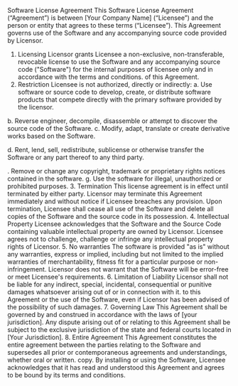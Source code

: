 Software License Agreement 
This Software License Agreement (“Agreement”) is  between [Your Company Name] (“Licensee”) and the person or entity that agrees to these terms (“Licensee”). This Agreement governs  use of the Software and any accompanying source code provided by Licensor. 
1. Licensing 
Licensor grants Licensee a non-exclusive, non-transferable, revocable license to use the Software and any accompanying source code ("Software")  for the internal purposes of licensee only and in accordance with the terms and conditions. of this Agreement. 
2. Restriction 
Licensee is not authorized, directly or indirectly: 
a. Use software or source code to develop, create, or distribute software products that compete directly  with the primary software provided by the licensor. 

b. Reverse engineer, decompile, disassemble or  attempt to discover the source code of the Software. 
c. Modify, adapt, translate or create derivative works based on the Software. 

d. Rent,  lend, sell, redistribute, sublicense or otherwise transfer the Software or any part thereof to any third party. 

. Remove or change any copyright, trademark or proprietary rights notices contained in the software. 
g. Use the software for illegal, unauthorized or prohibited purposes. 
3. Termination 
This license agreement is in effect until terminated by either party. Licensor may terminate this Agreement immediately and without notice if Licensee breaches any provision. Upon termination, Licensee shall cease all use of the Software and delete all copies of the Software and the source code in its possession. 
4. Intellectual Property 
Licensee acknowledges that the Software and the Source Code containing valuable intellectual property are owned by Licensor. Licensee agrees not to challenge, challenge or  infringe any intellectual property rights of Licensor. 
5. No warranties 
The software is provided "as is" without any warranties, express or implied, including but not limited to the implied warranties of merchantability, fitness fit for a particular purpose or non-infringement. Licensor does not warrant that the Software will be error-free or meet Licensee's requirements. 
6. Limitation of Liability 
Licensor shall not be liable for any indirect, special, incidental, consequential or punitive damages whatsoever arising out of or in connection with it. to this Agreement or the use of the Software, even if Licensor has been advised of the possibility of such damages. 
7. Governing Law 
This Agreement shall be governed by and construed in accordance with the laws of [your jurisdiction]. Any dispute arising out of or relating to this Agreement shall be subject to the exclusive jurisdiction of the state and federal courts located in [Your Jurisdiction]. 
8. Entire Agreement 
This Agreement constitutes the entire agreement between the parties relating to the Software and supersedes all prior or contemporaneous agreements and understandings, whether oral or written. copy. 
By installing or using the Software, Licensee acknowledges that it has read and understood this Agreement and agrees to be bound by its terms and conditions.
